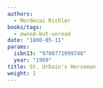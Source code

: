 ```yaml
---
authors:
  - Mordecai Richler
books/tags:
  - owned-but-unread
date: "1800-05-11"
params:
  isbn13: "9780771099748"
  year: "1989"
title: St. Urbain's Horseman
weight: 1
---
```


<!--more-->
